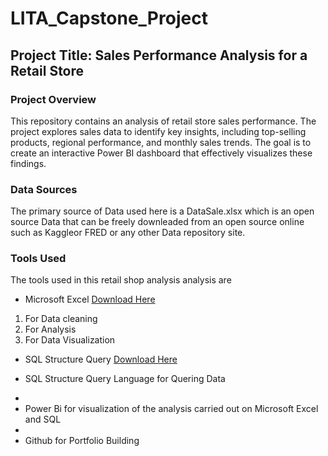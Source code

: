 # LITA_Capstone_Project

## Project Title: Sales Performance Analysis for a Retail Store 
### Project Overview

This repository contains an analysis of retail store sales performance. The project explores sales data to identify key insights, including top-selling products, regional performance, and monthly sales trends. The goal is to create an interactive Power BI dashboard that effectively visualizes these findings.

### Data Sources

 The primary source of Data used here is a DataSale.xlsx which is an open source Data that can be freely downleaded from an open source online such as Kaggleor FRED or any other Data repository site.

### Tools Used
The tools used in this retail shop analysis analysis are
-  Microsoft Excel [Download Here](https://www.microsoft.com)
  1.  For Data cleaning
  2.  For Analysis
  3.  For Data Visualization

-  SQL Structure Query [Download Here](https://www.microsoft.com/en-us/evalcenter/download-sql-server-2019)
*  SQL Structure Query Language for Quering Data
-  
-  Power Bi for visualization of the analysis carried out on Microsoft Excel and SQL
-  
-  Github for Portfolio Building

